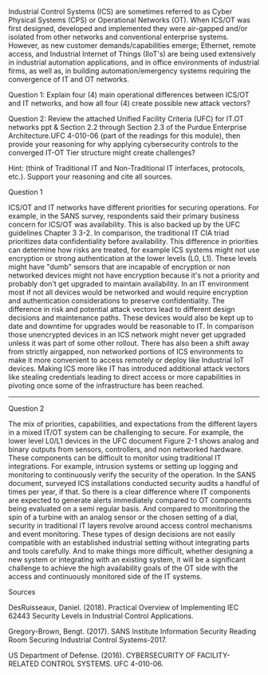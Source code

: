 Industrial Control Systems (ICS) are sometimes referred to as Cyber Physical Systems (CPS) or Operational Networks (OT).  When ICS/OT was first designed, developed and implemented they were air-gapped and/or isolated from other networks and conventional enterprise systems.  However, as new customer demands/capabilities emerge; Ethernet, remote access, and Industrial Internet of Things (IIoT's) are being used extensively in industrial automation applications, and in office environments of industrial firms, as well as, in building automation/emergency systems requiring the convergence of IT and OT networks.  

Question 1: Explain four (4) main operational differences between ICS/OT and IT networks, and how all four (4) create possible new attack vectors?

Question 2: Review the attached Unified Facility Criteria (UFC) for IT.OT networks ppt & Section 2.2 through Section 2.3 of the Purdue Enterprise Architecture.UFC 4-010-06 (part of the readings for this module), then provide your reasoning for why applying cybersecurity controls to the converged IT-OT Tier structure might create challenges?   

Hint: (think of Traditional IT and Non-Traditional IT interfaces, protocols, etc.).    Support your reasoning and cite all sources.

Question 1

ICS/OT and IT networks have different priorities for securing operations. For example, in the SANS survey, respondents said their primary business concern for ICS/OT was availability. This is also backed up by the UFC guidelines Chapter 3 3-2. In comparison, the traditional IT CIA triad prioritizes data confidentiality before availability. This difference in priorities can determine how risks are treated, for example ICS systems might not use encryption or strong authentication at the lower levels (L0, L1). These levels might have "dumb" sensors that are incapable of encryption or non networked devices might not have encryption because it's not a priority and probably don't get upgraded to maintain availability. In an IT environment most if not all devices would be networked and would require encryption and authentication considerations to preserve confidentiality. The difference in risk and potential attack vectors lead to different design decisions and maintenance paths. These devices would also be kept up to date and downtime for upgrades would be reasonable to IT. In comparison those unencrypted devices in an ICS network might never get upgraded unless it was part of some other rollout. There has also been a shift away from strictly airgapped, non networked portions of ICS environments to make it more convenient to access remotely or deploy like Industrial IoT devices. Making ICS more like IT has introduced additional attack vectors like stealing credentials leading to direct access or more capabilities in pivoting once some of the infrastructure has been reached.

---

Question 2

The mix of priorities, capabilities, and expectations from the different layers in a mixed IT/OT system can be challenging to secure. For example, the lower level L0/L1 devices in the UFC document Figure 2-1 shows analog and binary outputs from sensors, controllers, and non networked hardware. These components can be difficult to monitor using traditional IT integrations. For example, intrusion systems or setting up logging and monitoring to continuously verify the security of the operation. In the SANS document, surveyed ICS installations conducted security audits a handful of times per year, if that. So there is a clear difference where IT components are expected to generate alerts immediately compared to OT components being evaluated on a semi regular basis. And compared to monitoring the spin of a turbine with an analog sensor or the chosen setting of a dial, security in traditional IT layers revolve around access control mechanisms and event monitoring. These types of design decisions are not easily compatible with an established industrial setting without integrating parts and tools carefully. And to make things more difficult, whether designing a new system or integrating with an existing system, it will be a significant challenge to achieve the high availability goals of the OT side with the access and continuously monitored side of the IT systems.

Sources

DesRuisseaux, Daniel. (2018). Practical Overview of Implementing IEC 62443 Security Levels in Industrial Control Applications.

Gregory-Brown, Bengt. (2017). SANS Institute Information Security Reading Room Securing Industrial Control Systems-2017.

US Department of Defense. (2016). CYBERSECURITY OF FACILITY-RELATED CONTROL SYSTEMS. UFC 4-010-06.